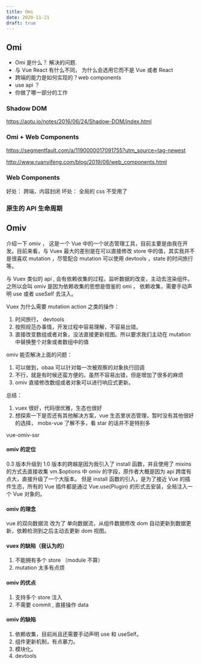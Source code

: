 ```yaml
---
title: Omi
date: 2020-11-21
draft: true
---
```


## Omi

- Omi 是什么？ 解决的问题.
- 与 Vue React 有什么不同， 为什么会选用它而不是 Vue 或者 React
- 跨端的能力是如何实现的？web components
- use api ？
- 你做了哪一部分的工作

### Shadow DOM

https://aotu.io/notes/2016/06/24/Shadow-DOM/index.html

### Omi + Web Components

https://segmentfault.com/a/1190000017091755?utm_source=tag-newest

http://www.ruanyifeng.com/blog/2019/08/web_components.html

### Web Components

好处： 跨端，内容封闭
坏处： 全局的 css 不受用了

### 原生的 API 生命周期

## Omiv

介绍一下 omiv ， 这是一个 Vue 中的一个状态管理工具，目前主要是由我在开发。目前来看，与 Vuex 最大的差别是在可以直接修改 store 中的值，其实我并不是很喜欢 mutation ，尽管配合 mutation 可以使用 devtools ，state 的时间旅行等。

与 Vuex 类似的 api , 会有依赖收集的过程。监听数据的改变，主动去渲染组件。 之所以会叫 omiv 是因为依赖收集的思想是借鉴的 omi ， 依赖收集，需要手动声明 use 或者 useSelf 去注入。

Vuex 为什么需要 mutation action 之类的操作：

1. 时间旅行， devtools
2. 按照规范办事情，开发过程中容易理解，不容易出错。
3. 直接改变数组或者对象，没法直接更新视图。所以要求我们主动在 mutation 中替换整个对象或者数组中的值

omiv 能否解决上面的问题：

1. 可以做到，obaa 可以针对每一次被观察的对象执行回调
2. 不行，就是有时候还蛮方便的。虽然不容易出错，但是增加了很多的麻烦
3. omiv 直接修改数组或者对象可以进行响应式更新。

总结：

1. vuex 很好，代码很优雅，生态也很好
2. 想探索一下是否还有其他解决方案，vue 生态里状态管理，暂时没有其他很好的选择， mobx-vue 了解不多，看 star 的话并不是特别多

vue-omiv-ssr

#### omiv 的定位

0.3 版本升级到 1.0 版本的跨越是因为我引入了 install 函数，并且使用了 mixins 的方式去直接收集 vm.\$options 中 omiv 的字段，原作者大概是因为 api 跨度有点大，直接升级了一个大版本。 但是 install 函数的引入，是为了接近 Vue 的插件生态，所有的 Vue 插件都是通过 Vue.use(Plugin) 的形式去安装，全局注入一个 Vue 对象的。

#### omiv 的理念

vue 的双向数据流 改为了 单向数据流，从组件数据修改 dom 自动更新到数据更新，依赖检测到之后主动去更新 dom 视图。

#### vuex 的缺陷（我认为的）

1. 不能拥有多个 store （module 不算）
2. mutation 太多有点烦

#### omiv 的优点

1. 支持多个 store 注入
2. 不需要 commit , 直接操作 data

#### omiv 的缺陷

1. 依赖收集，目前尚且还需要手动声明 use 和 useSelf。
2. 组件更新机制，有点暴力。
3. 模块化。
4. devtools
